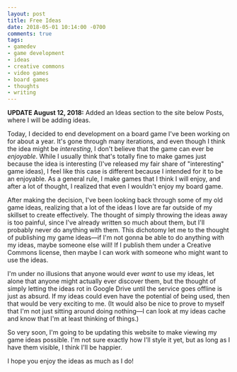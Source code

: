 ```yaml
---
layout: post
title: Free Ideas
date: 2018-05-01 10:14:00 -0700
comments: true
tags:
- gamedev
- game development
- ideas
- creative commons
- video games
- board games
- thoughts
- writing
---
```

**UPDATE August 12, 2018:** Added an Ideas section to the site below Posts, where I will be adding ideas.

Today, I decided to end development on a board game I've been working on for about a year. It's gone through many iterations, and even though I think the idea might be _interesting_, I don't believe that the game can ever be _enjoyable_. While I usually think that's totally fine to make games just because the idea is interesting (I've released my fair share of "interesting" game ideas), I feel like this case is different because I intended for it to be an enjoyable. As a general rule, I make games that I think I will enjoy, and after a lot of thought, I realized that even I wouldn't enjoy my board game.

After making the decision, I've been looking back through some of my old game ideas, realizing that a lot of the ideas I love are far outside of my skillset to create effectively. The thought of simply throwing the ideas away is too painful, since I've already written so much about them, but I'll probably never do anything with them. This dichotomy let me to the thought of publishing my game ideas—if I'm not gonna be able to do anything with my ideas, maybe someone else will! If I publish them under a Creative Commons license, then maybe I can work with someone who might want to use the ideas.

I'm under no illusions that anyone would ever _want_ to use my ideas, let alone that anyone might actually ever discover them, but the thought of simply letting the ideas rot in Google Drive until the service goes offline is just as absurd. If my ideas could even have the potential of being used, then that would be very exciting to me. (It would also be nice to prove to myself that I'm not just sitting around doing nothing—I can look at my ideas cache and know that I'm at least thinking of things.)

So very soon, I'm going to be updating this website to make viewing my game ideas possible. I'm not sure exactly how I'll style it yet, but as long as I have them visible, I think I'll be happier.

I hope you enjoy the ideas as much as I do!
